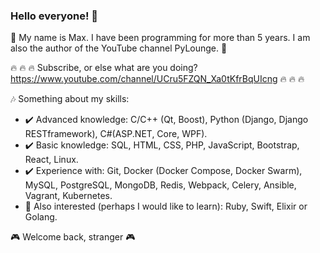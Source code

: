 ### Hello everyone! 👋
:purple_heart: My name is Max. I have been programming for more than 5 years. I am also the author of the YouTube channel PyLounge. :purple_heart: 

:fire: :fire: :fire: Subscribe, or else what are you doing? https://www.youtube.com/channel/UCru5FZQN_Xa0tKfrBqUIcng :fire: :fire: :fire:

:notes: Something about my skills:

- :heavy_check_mark: Advanced knowledge: C/C++ (Qt, Boost), Python (Django, Django RESTframework), C#(ASP.NET, Core, WPF).
- :heavy_check_mark: Basic knowledge: SQL, HTML, CSS, PHP, JavaScript, Bootstrap, React, Linux.
- :heavy_check_mark: Experience with: Git, Docker (Docker Compose, Docker Swarm), MySQL, PostgreSQL, MongoDB, Redis, Webpack, Celery, Ansible, Vagrant, Kubernetes.
- :bookmark: Also interested (perhaps I would like to learn): Ruby, Swift, Elixir or Golang. 

:video_game: Welcome back, stranger :video_game:

